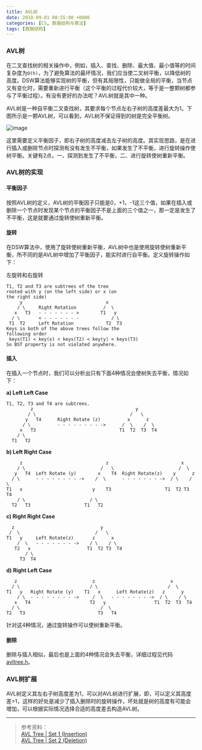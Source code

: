 ```yaml
---
title: AVL树
date: 2018-09-01 08:55:00 +0800
categories: [CS, 数据结构与算法]
tags: [数据结构]
---
```


### AVL树
在二叉查找树的相关操作中，例如，插入、查找、删除、最大值、最小值等的时间复杂度为`O(h)`，为了避免算法的最坏情况，我们应当使二叉树平衡，以降低树的高度。DSW算法能够实现树的平衡，但有其局限性，只能做全局的平衡，当节点又有变化时，需要重新进行平衡（这个平衡的过程代价较大，等于是一整颗树都参与了平衡过程）。有没有更好的办法呢？AVL树就是其中一种。

AVL树是一种自平衡二叉查找树，其要求每个节点左右子树的高度差最大为1。下图所示是一颗AVL树，可以看到，AVL树不保证得到的树是完全平衡树。      

![image](https://upload.wikimedia.org/wikipedia/commons/thumb/f/fd/AVL_Tree_Example.gif/220px-AVL_Tree_Example.gif)

这里需要定义平衡因子，即右子树的高度减去左子树的高度。其实现思路，是在进行插入或删除节点时探测有没有发生不平衡，如果发生了不平衡，进行旋转操作使树平衡。关键有2点，一、探测到发生了不平衡，二、进行旋转使树重新平衡。

### AVL树的实现
#### 平衡因子
按照AVL树的定义，AVL树的平衡因子只能是0，+1，-1这三个值，如果在插入或删除一个节点时发现某个节点的平衡因子不是上面的三个值之一，那一定是发生了不平衡，这是就要通过旋转使树重新平衡。

#### 旋转
在DSW算法中，使用了旋转使树重新平衡，AVL树中也是使用旋转使树重新平衡，所不同的是AVL树中增加了平衡因子，能实时进行自平衡。定义旋转操作如下：

左旋转和右旋转
```
T1, T2 and T3 are subtrees of the tree 
rooted with y (on the left side) or x (on 
the right side)           
     y                               x
    / \     Right Rotation          /  \
   x   T3   - - - - - - - >        T1   y 
  / \       < - - - - - - -            / \
 T1  T2     Left Rotation            T2  T3
Keys in both of the above trees follow the 
following order 
 keys(T1) < key(x) < keys(T2) < key(y) < keys(T3)
So BST property is not violated anywhere.
```

#### 插入
在插入一个节点时，我们可以分析出只有下面4种情况会使树失去平衡，情况如下：

**a) Left Left Case**
```
T1, T2, T3 and T4 are subtrees.
         z                                      y 
        / \                                   /   \
       y   T4      Right Rotate (z)          x      z
      / \          - - - - - - - - ->      /  \    /  \ 
     x   T3                               T1  T2  T3  T4
    / \
  T1   T2
```

**b) Left Right Case**
```
     z                               z                           x
    / \                            /   \                        /  \ 
   y   T4  Left Rotate (y)        x    T4  Right Rotate(z)    y      z
  / \      - - - - - - - - ->    /  \      - - - - - - - ->  / \    / \
T1   x                          y    T3                    T1  T2 T3  T4
    / \                        / \
  T2   T3                    T1   T2
```

**c) Right Right Case**
```
  z                                y
 /  \                            /   \ 
T1   y     Left Rotate(z)       z      x
    /  \   - - - - - - - ->    / \    / \
   T2   x                     T1  T2 T3  T4
       / \
     T3  T4
```

**d) Right Left Case**
```
   z                            z                            x
  / \                          / \                          /  \ 
T1   y   Right Rotate (y)    T1   x      Left Rotate(z)   z      y
    / \  - - - - - - - - ->     /  \   - - - - - - - ->  / \    / \
   x   T4                      T2   y                  T1  T2  T3  T4
  / \                              /  \
T2   T3                           T3   T4
```
针对这4种情况，通过旋转操作可以使树重新平衡。

#### 删除
删除与插入相似，最后也是上面的4种情况会失去平衡，详细过程见代码[avltree.h](https://github.com/superLish/superLish.github.io/blob/master/_posts/data-structure/tree/avltree.h)。


### AVL树扩展
AVL树定义其左右子树高度差为1，可以对AVL树进行扩展，即，可以定义其高度差>1，这样的好处是减少了插入删除时的旋转操作，坏处就是树的高度有可能会增加，可以根据实际情况选择合适的高度差去构造AVL树。

---

>参考资料：         
[AVL Tree | Set 1 (Insertion)](https://www.geeksforgeeks.org/avl-tree-set-1-insertion/)    
[AVL Tree | Set 2 (Deletion)](https://www.geeksforgeeks.org/avl-tree-set-2-deletion/)        
